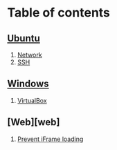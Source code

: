 # Table of contents

## [Ubuntu](ubuntu)

1. [Network](ubuntu/network.md)
2. [SSH](ubuntu/ssh.md)

## [Windows](windows)

1. [VirtualBox](windows/virtualbox.md)

## [Web][web]

1. [Prevent iFrame loading](web/prevent-iframe-loading.md)